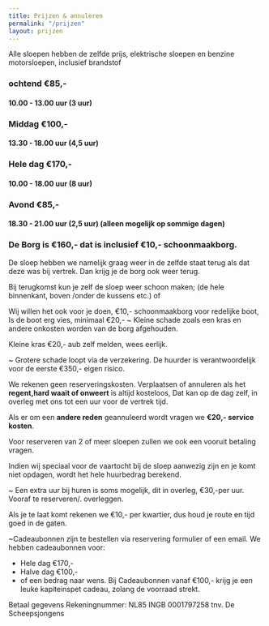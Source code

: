 ```yaml
---
title: Prijzen & annuleren
permalink: "/prijzen"
layout: prijzen
---
```


Alle sloepen hebben de zelfde prijs, elektrische sloepen en benzine motorsloepen, inclusief brandstof

### ochtend €85,-

#### 10.00 - 13.00 uur (3 uur)


### Middag €100,-

#### 13.30 - 18.00 uur (4,5 uur)

### Hele dag €170,-

#### 10.00 - 18.00 uur (8 uur)


### Avond €85,-

#### 18.30 - 21.00 uur (2,5 uur) (alleen mogelijk op sommige dagen)


### De Borg is €160,-  dat is inclusief €10,- schoonmaakborg.

De sloep hebben we namelijk graag weer in de zelfde staat terug als dat deze was bij vertrek. Dan krijg je de borg ook weer terug.

Bij terugkomst kun je zelf de sloep weer schoon maken; (de hele binnenkant, boven /onder de kussens etc.)  of

Wij willen het ook voor je doen, €10,- schoonmaakborg voor redelijke boot,
Is de boot erg vies, minimaal €20,-
~ Kleine schade zoals een kras en andere onkosten worden van de borg afgehouden.

Kleine kras €20,- aub zelf melden, wees eerlijk.

~ Grotere schade loopt via de verzekering.
De huurder is verantwoordelijk voor de eerste €350,- eigen risico.

We rekenen geen reserveringskosten. 
Verplaatsen of annuleren als het **regent,hard waait of onweert** is altijd kosteloos, Dat kan op de dag zelf, in overleg met ons tot een uur voor de vertrek tijd. 


Als er om een **andere reden** geannuleerd wordt vragen we **€20,- service kosten**.

Voor reserveren van 2 of meer sloepen zullen we ook een vooruit betaling vragen.

Indien wij speciaal voor de vaartocht bij de sloep aanwezig zijn en je komt niet opdagen, wordt het hele huurbedrag berekend.


~ Een extra uur bij huren is soms mogelijk, dit in overleg, €30,-per uur. Vooraf te reserveren/. overleggen.

Als je te laat komt rekenen we €10,- per kwartier, dus houd je route en tijd goed in de gaten.



~Cadeaubonnen zijn te bestellen via reservering formulier of een email.
We hebben cadeaubonnen voor:
- Hele dag €170,-
- Halve dag €100,-
- of een bedrag naar wens.
Bij Cadeaubonnen vanaf €100,- krijg je een leuke kapiteinspet cadeau, zolang de voorraad strekt.

Betaal gegevens 
Rekeningnummer:  NL85 INGB 0001797258
tnv. De Scheepsjongens